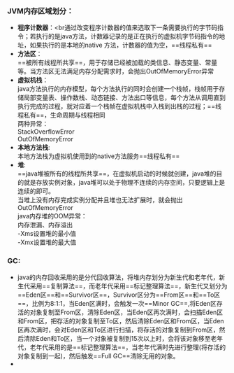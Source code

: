 ###  **JVM内存区域划分**：
- **程序计数器**：<br通过改变程序计数器的值来选取下一条需要执行的字节码指令；若执行的是java方法，计数器记录的是正在执行的虚拟机字节码指令的地址，如果执行的是本地的native 方法，计数器的值为空，==线程私有==
- **方法区**：<br/>==被所有线程所共享==，用于存储已经被加载的类信息、静态变量、常量等。当方法区无法满足内存分配需求时，会抛出OutOfMemoryError异常
- **虚拟机栈**：<br/>java方法执行的内存模型，每个方法执行的同时会创建一个栈帧，栈帧用于存储局部变量表、操作数栈、动态链接、方法出口等信息，每个方法从调用直到执行完成的过程，就对应着一个栈帧在虚拟机栈中入栈到出栈的过程；==线程私有==，生命周期与线程相同<br/>两种异常：<br/>StackOverflowError<br/>OutOfMemoryError
- **本地方法栈**:<br/>本地方法栈为虚拟机使用到的native方法服务==线程私有==
- **堆**:<br/>==java堆被所有的线程所共享==，在虚拟机启动的时候就创建，java堆的目的就是存放实例对象，java堆可以处于物理不连续的内存空间，只要逻辑上是连续的即可。<br/>当堆上没有内存完成实例分配并且堆也无法扩展时，就会抛出OutOfMemoryError<br/>java内存堆的OOM异常：<br/>内存泄漏、内存溢出<br/>
    -Xms设置堆的最小值<br/>
    -Xmx设置堆的最大值

### GC:<br/>
- java的内存回收采用的是分代回收算法，将堆内存划分为新生代和老年代，新生代采用==复制算法==，而老年代采用==标记整理算法==，新生代又划分为==Eden区==和==Survivor区==，Survivor区分为==From区==和==To区==，比例为8:1:1，当Eden区满时，会触发一次==Minor GC==,将Eden区存活的对象复制至From区，清除Eden区，当Eden区再次满时，会扫描Eden区和From区，把存活的对象复制至To区，然后清除Eden区和From区，当Eden区再次满时，会对Eden区和To区进行扫描，将存活的对象复制到From区，然后清除Eden和To区，当一个对象被复制到15次以上时，会将该对象移至老年代，老年代采用的是==标记整理算法==，当老年代满时先进行整理(将存活的对象复制到一起)，然后触发==Full GC==清除无用的对象。
- 